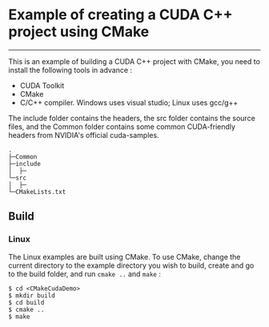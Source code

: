 # Example of creating a CUDA C++ project using CMake

***

This is an example of building a CUDA C++ project with CMake, you need to install the following tools in advance :
- CUDA Toolkit
- CMake
- C/C++ compiler. Windows uses visual studio; Linux uses gcc/g++

The include folder contains the headers, the src folder contains the source files, and the Common folder contains some common CUDA-friendly headers from NVIDIA's official cuda-samples.
```
.
├─Common
├─include
│  ├─
└─src
│  ├─
└─CMakeLists.txt
```

## Build

### Linux

The Linux examples are built using CMake.   To use CMake, change the current directory to the example directory you wish to build, create and go to the build folder, and run `cmake ..` and `make` :

```Shell
$ cd <CMakeCudaDemo>
$ mkdir build
$ cd build
$ cmake ..
$ make
```

